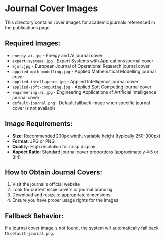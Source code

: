 # Journal Cover Images

This directory contains cover images for academic journals referenced in the publications page.

## Required Images:

- `energy-ai.jpg` - Energy and AI journal cover
- `expert-systems.jpg` - Expert Systems with Applications journal cover  
- `ejor.jpg` - European Journal of Operational Research journal cover
- `applied-math-modelling.jpg` - Applied Mathematical Modelling journal cover
- `applied-intelligence.jpg` - Applied Intelligence journal cover
- `applied-soft-computing.jpg` - Applied Soft Computing journal cover
- `engineering-ai.jpg` - Engineering Applications of Artificial Intelligence journal cover
- `default-journal.png` - Default fallback image when specific journal cover is not available

## Image Requirements:

- **Size**: Recommended 200px width, variable height (typically 250-300px)
- **Format**: JPG or PNG
- **Quality**: High resolution for crisp display
- **Aspect Ratio**: Standard journal cover proportions (approximately 4:5 or 3:4)

## How to Obtain Journal Covers:

1. Visit the journal's official website
2. Look for current issue covers or journal branding
3. Download and resize to appropriate dimensions
4. Ensure you have proper usage rights for the images

## Fallback Behavior:

If a journal cover image is not found, the system will automatically fall back to `default-journal.png`.
